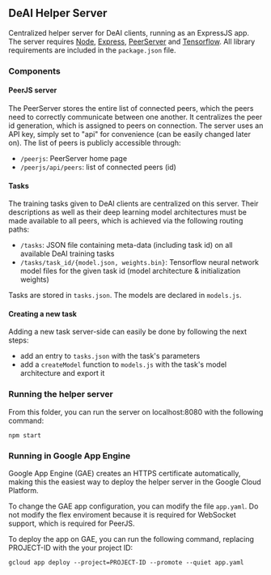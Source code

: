 ## DeAI Helper Server

Centralized helper server for DeAI clients, running as an ExpressJS app. The server requires [Node](https://nodejs.org/en/), [Express](https://expressjs.com/), [PeerServer](https://github.com/peers/peerjs-server) and [Tensorflow](https://www.tensorflow.org/js). All library requirements are included in the `package.json` file.

### Components

#### PeerJS server

The PeerServer stores the entire list of connected peers, which the peers need to correctly communicate between one another. It centralizes the peer id generation, which is assigned to peers on connection. The server uses an API key, simply set to "api" for convenience (can be easily changed later on). The list of peers is publicly accessible through:

- `/peerjs`: PeerServer home page
- `/peerjs/api/peers`: list of connected peers (id)

#### Tasks

The training tasks given to DeAI clients are centralized on this server. Their descriptions as well as their deep learning model architectures must be made available to all peers, which is achieved via the following routing paths:

- `/tasks`: JSON file containing meta-data (including task id) on all available DeAI training tasks
- `/tasks/task_id/{model.json, weights.bin}`: Tensorflow neural network model files for the given task id (model architecture & initialization weights)

Tasks are stored in `tasks.json`. The models are declared in `models.js`.

#### Creating a new task

Adding a new task server-side can easily be done by following the next steps:

- add an entry to `tasks.json` with the task's parameters
- add a `createModel` function to `models.js` with the task's model architecture and export it

### Running the helper server

From this folder, you can run the server on localhost:8080 with the following command:

```
npm start
```

### Running in Google App Engine

Google App Engine (GAE) creates an HTTPS certificate automatically, making this the easiest way to deploy the helper server in the Google Cloud Platform.

To change the GAE app configuration, you can modify the file `app.yaml`. Do not modify the flex enviroment because it is required for WebSocket support, which is required for PeerJS.

To deploy the app on GAE, you can run the following command, replacing PROJECT-ID with the your project ID:

```
gcloud app deploy --project=PROJECT-ID --promote --quiet app.yaml
```
